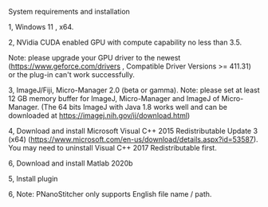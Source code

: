 System requirements and installation

1, Windows 11 , x64.

2, NVidia CUDA enabled GPU with compute capability no less than 3.5.

Note: please upgrade your GPU driver to the newest (https://www.geforce.com/drivers , Compatible Driver Versions >= 411.31) or the plug-in can't work successfully.

3, ImageJ/Fiji, Micro-Manager 2.0 (beta or gamma). Note: please set at least 12 GB memory buffer for ImageJ, Micro-Manager and ImageJ of Micro-Manager. (The 64 bits ImageJ with Java 1.8 works well and can be downloaded at https://imagej.nih.gov/ij/download.html)

4, Download and install Microsoft Visual C++ 2015 Redistributable Update 3 (x64) (https://www.microsoft.com/en-us/download/details.aspx?id=53587). You may need to uninstall Visual C++ 2017 Redistributable first.

6, Download and install Matlab 2020b

5, Install plugin

6, Note: PNanoStitcher only supports English file name / path.
